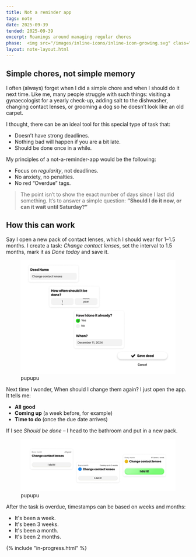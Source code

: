 ```yaml
---
title: Not a reminder app
tags: note
date: 2025-09-39
tended: 2025-09-39
excerpt: Roamings around managing regular chores
phase:  <img src="/images/inline-icons/inline-icon-growing.svg" class="inline-icon"> Growing
layout: note-layout.html
---
```


<section class="note-section">
 
## Simple chores, not simple memory
I often (always) forget when I did a simple chore and when I should do it next time. Like me, many people struggle with such things: visiting a gynaecologist for a yearly check-up, adding salt to the dishwasher, changing contact lenses, or grooming a dog so he doesn’t look like an old carpet.

I thought, there can be an ideal tool for this special type of task that:
- Doesn’t have strong deadlines.
- Nothing bad will happen if you are a bit late.
- Should be done once in a while.

My principles of a not-a-reminder-app would be the following:
- Focus on *regularity*, not deadlines.
- No anxiety, no penalties.
- No red “Overdue” tags.

> The point isn’t to show the exact number of days since I last did something. It’s to answer a simple question:
**“Should I do it now, or can it wait until Saturday?”**

## How this can work
Say I open a new pack of contact lenses, which I should wear for 1–1.5 months. I create a task: *Change contact lenses*, set the interval to 1.5 months, mark it as *Done today* and save it. 

<figure>
<img src="/images/notes/deed-create.png" alt="Fragments of user interface of creating a task called Deed." class="post-image"></img>
<figcaption>pupupu
</figcaption>
</figure>

Next time I wonder, When should I change them again? I just open the app. It tells me:
- **All good**
- **Coming up** (a week before, for example)
- **Time to do** (once the due date arrives)

If I see *Should be done* – I head to the bathroom and put in a new pack.

<figure>
<img src="/images/notes/deed-status.png" alt="Fragments of user interface of creating a task called Deed." class="post-image"></img>
<figcaption>pupupu
</figcaption>
</figure>

After the task is overdue, timestamps can be based on weeks and months:
- It's been a week.
- It's been 3 weeks.
- It's been a month.
- It's been 2 months.

</section>


{% include "in-progress.html" %}